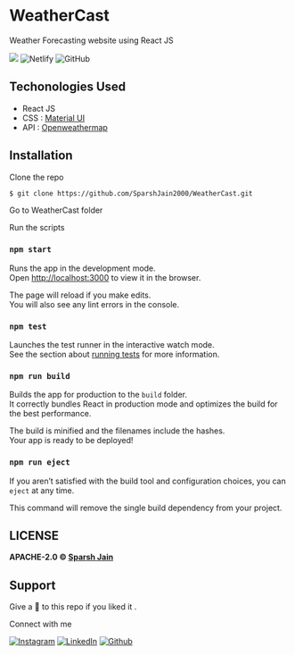# WeatherCast

Weather Forecasting website using React JS

[![](https://img.shields.io/static/v1?message=Front-end&label=ReactJS&logo=react&color=blue&style=for-the-badge)](https://reactjs.org/)
![Netlify](https://img.shields.io/netlify/81fb9f9a-3a63-4b63-bd8c-070f0e3dfc95?color=skyblue&logo=netlify&style=for-the-badge)
![GitHub](https://img.shields.io/github/license/SparshJain2000/WeatherCast?color=orange&logo=github&style=for-the-badge)

## Techonologies Used

- React JS
- CSS : [Material UI](https://material-ui.com/)
- API : [Openweathermap](https://openweathermap.org/api)


## Installation

Clone the repo
```bash
$ git clone https://github.com/SparshJain2000/WeatherCast.git
```

Go to WeatherCast folder

Run the  scripts

### `npm start`

Runs the app in the development mode.<br />
Open [http://localhost:3000](http://localhost:3000) to view it in the browser.

The page will reload if you make edits.<br />
You will also see any lint errors in the console.

### `npm test`

Launches the test runner in the interactive watch mode.<br />
See the section about [running tests](https://facebook.github.io/create-react-app/docs/running-tests) for more information.

### `npm run build`

Builds the app for production to the `build` folder.<br />
It correctly bundles React in production mode and optimizes the build for the best performance.

The build is minified and the filenames include the hashes.<br />
Your app is ready to be deployed!

### `npm run eject`

If you aren’t satisfied with the build tool and configuration choices, you can `eject` at any time. 

This command will remove the single build dependency from your project.

## LICENSE
**APACHE-2.0 &copy; [Sparsh Jain](https://github.com/SparshJain2000/blogApp/blob/master/LICENSE)**


## Support
Give a 🌟 to this repo if you liked it .

Connect with me

[![Instagram](https://img.shields.io/static/v1.svg?label=follow&message=@sparsh._jain&color=grey&logo=instagram&style=for-the-badge&logoColor=white&colorA=critical)](https://www.instagram.com/sparsh._jain/) [![LinkedIn](https://img.shields.io/static/v1.svg?label=connect&message=@SparshJain&color=success&logo=linkedin&style=for-the-badge&logoColor=white&colorA=blue)](https://www.linkedin.com/in/sparsh-jain-87379a168/) [![Github](https://img.shields.io/static/v1.svg?label=follow&message=@SparshJain2000&color=grey&logo=github&style=for-the-badge&logoColor=white&colorA=black)](https://www.github.com/SparshJain2000/)
